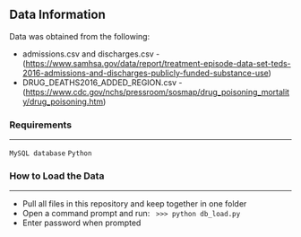 ## Data Information
Data was obtained from the following:
- admissions.csv and discharges.csv - (https://www.samhsa.gov/data/report/treatment-episode-data-set-teds-2016-admissions-and-discharges-publicly-funded-substance-use)
- DRUG_DEATHS2016_ADDED_REGION.csv - (https://www.cdc.gov/nchs/pressroom/sosmap/drug_poisoning_mortality/drug_poisoning.htm)

### Requirements
---
` MySQL database `
` Python `

### How to Load the Data
---
- Pull all files in this repository and keep together in one folder
- Open a command prompt and run: ` >>> python db_load.py`
- Enter password when prompted
